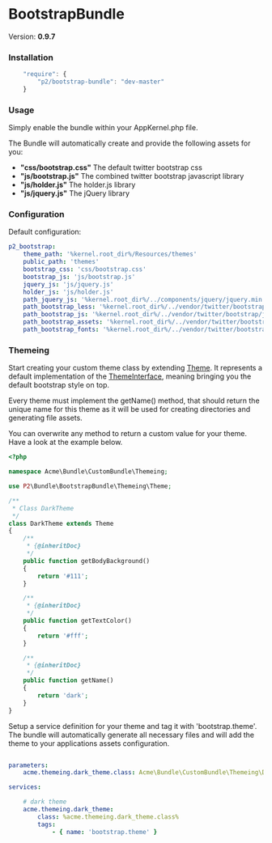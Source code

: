BootstrapBundle
===============

Version: **0.9.7**


### Installation

```javascript
    "require": {
        "p2/bootstrap-bundle": "dev-master"
    }
```

### Usage

Simply enable the bundle within your AppKernel.php file.

The Bundle will automatically create and provide the following assets for you:
* **"css/bootstrap.css"**
  The default twitter bootstrap css
* **"js/bootstrap.js"**
  The combined twitter bootstrap javascript library
* **"js/holder.js"**
  The holder.js library
* **"js/jquery.js"**
  The jQuery library


### Configuration

Default configuration:
```yaml
p2_bootstrap:
    theme_path: '%kernel.root_dir%/Resources/themes'                                # path to store the themes
    public_path: 'themes'                                                           # public path to the themes
    bootstrap_css: 'css/bootstrap.css'                                              # public bootstrap css path
    bootstrap_js: 'js/bootstrap.js'                                                 # public bootstrap js library path
    jquery_js: 'js/jquery.js'                                                       # public jquery path
    holder_js: 'js/holder.js'                                                       # public holder.js path
    path_jquery_js: '%kernel.root_dir%/../components/jquery/jquery.min.js'          # path to the jquery source directory
    path_bootstrap_less: '%kernel.root_dir%/../vendor/twitter/bootstrap/less'       # path to the bootstrap less directory
    path_bootstrap_js: '%kernel.root_dir%/../vendor/twitter/bootstrap/js'           # path to the bootstrap js directory
    path_bootstrap_assets: '%kernel.root_dir%/../vendor/twitter/bootstrap/assets'   # path to the bootstrap assets directory
    path_bootstrap_fonts: '%kernel.root_dir%/../vendor/twitter/bootstrap/fonts'     # path to the bootstrap font directory

```

### Themeing

Start creating your custom theme class by extending [Theme](Themeing/Theme.php). It represents a default implementation of the [ThemeInterface](Themeing/ThemeInterface.php), meaning bringing you the default bootstrap style on top.

Every theme must implement the getName() method, that should return the unique name for this theme as it will be used for creating directories and generating file assets.

You can overwrite any method to return a custom value for your theme. Have a look at the example below.

```php
<?php

namespace Acme\Bundle\CustomBundle\Themeing;

use P2\Bundle\BootstrapBundle\Themeing\Theme;

/**
 * Class DarkTheme
 */
class DarkTheme extends Theme
{
    /**
     * {@inheritDoc}
     */
    public function getBodyBackground()
    {
        return '#111';
    }

    /**
     * {@inheritDoc}
     */
    public function getTextColor()
    {
        return '#fff';
    }

    /**
     * {@inheritDoc}
     */
    public function getName()
    {
        return 'dark';
    }
}

```
Setup a service definition for your theme and tag it with 'bootstrap.theme'. The bundle will automatically generate all
necessary files and will add the theme to your applications assets configuration.

```yaml

parameters:
    acme.themeing.dark_theme.class: Acme\Bundle\CustomBundle\Themeing\DarkTheme

services:

    # dark theme
    acme.themeing.dark_theme:
        class: %acme.themeing.dark_theme.class%
        tags:
            - { name: 'bootstrap.theme' }

```

